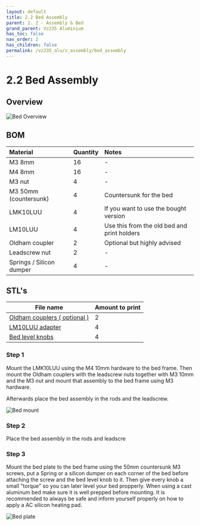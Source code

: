 ```yaml
---
layout: default
title: 2.2 Bed Assembly
parent: 2. Z - Assembly & Bed
grand_parent: Vz235 Aluminium
has_toc: false
nav_order: 2
has_children: false
permalink: /vz235_alu/z_assembly/bed_assembly
---
```


# 2.2 Bed Assembly

## Overview

![Bed Overview](../../assets/images/manual/vz235_alu/z_assembly/bed_assembly/overview.png)

## BOM

| Material                 | Quantity | Notes                                       |
|:-------------------------|:---------|:--------------------------------------------|
| M3 8mm                   | 16       | -                                           |
| M4 8mm                   | 16       | -                                           |
| M3 nut                   | 4        | -                                           |
| M3 50mm (countersunk)    | 4        | Countersunk for the bed                     |
| LMK10LUU                 | 4        | If you want to use the bought version       |
| LM10LUU                  | 4        | Use this from the old bed and print holders |
| Oldham coupler           | 2        | Optional but highly advised                 |
| Leadscrew nut            | 2        | -                                           |
| Springs / Silicon dumper | 4        | -                                           |

## STL's

| File name | Amount to print |
|-----------|-----------------|
| <a href="https://github.com/VzBoT3D/VzBoT-Vz235/blob/main/Assemblies%20%26%20STL/Frame/Frame%20brace.stl" target="_blank">Oldham couplers ( optional )</a> | 2 | - |
| <a href="https://github.com/VzBoT3D/VzBoT-Vz235/blob/main/Assemblies%20%26%20STL/Frame/Frame%20brace.stl" target="_blank">LM10LUU adapter</a> | 4 | Only if you don't use the bought version |
| <a href="https://github.com/VzBoT3D/VzBoT-Vz235/blob/main/Assemblies%20%26%20STL/Frame/Frame%20brace.stl" target="_blank">Bed level knobs</a> | 4 | - |

### Step 1

Mount the LMK10LUU using the M4 10mm hardware to the bed frame. Then mount the Oldham couplers with the leadscrew nuts together with M3 10mm and the M3 nut and mount that assembly to the bed frame using M3 hardware.

Afterwards place the bed assembly in the rods and the leadscrew.

![Bed mount](../../assets/images/manual/vz235_alu/z_assembly/bed_assembly/mount.png)

### Step 2

Place the bed assembly in the rods and leadscre

### Step 3

Mount the bed plate to the bed frame using the 50mm countersunk M3 screws, put a Spring or a silicon dumper on each corner of the bed before attaching the screw and the bed level knob to it. Then give every knob a small "torque" so you can later level your bed propperly. When using a cast aluminum bed make sure it is well prepped before mounting. It is recommended to always be safe and inform yourself properly on how to apply a AC silicon heating pad.

![Bed plate](../../assets/images/manual/vz235_alu/z_assembly/bed_assembly/plate.png)
